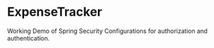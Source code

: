 # ExpenseTracker

Working Demo of Spring Security Configurations for authorization and authentication.

